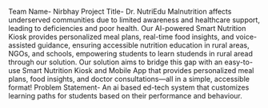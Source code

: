 Team Name- Nirbhay
Project Title-
Dr. NutriEdu
Malnutrition affects underserved communities due to limited awareness and healthcare support, leading to deficiencies and poor health. Our AI-powered Smart Nutrition Kiosk provides personalized meal plans, real-time food insights, and voice-assisted guidance, ensuring accessible nutrition education in rural areas, NGOs, and schools, empowering students to learn studends in rural aread through our solution.
Our solution aims to bridge this gap with an easy-to-use Smart Nutrition Kiosk and Mobile App that provides personalized meal plans, food insights, and doctor consultations—all in a simple, accessible format!
Problem Statement- 
An ai based ed-tech system that customizes learning paths for students based on their performance and behaviour.

